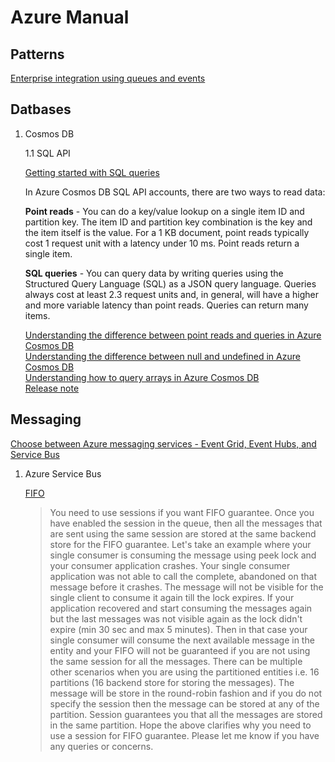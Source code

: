 # Azure Manual

## Patterns

[Enterprise integration using queues and events](https://docs.microsoft.com/en-us/azure/architecture/reference-architectures/enterprise-integration/queues-events)

## Datbases

1. Cosmos DB

    1.1 SQL API

    [Getting started with SQL queries](https://docs.microsoft.com/en-us/azure/cosmos-db/sql-query-getting-started)

    In Azure Cosmos DB SQL API accounts, there are two ways to read data:

    **Point reads** - You can do a key/value lookup on a single item ID and partition key. The item ID and partition key combination is the key and the item itself is the  value. For a 1 KB document, point reads typically cost 1 request unit with a latency under 10 ms. Point reads return a single item.

    **SQL queries** - You can query data by writing queries using the Structured Query Language (SQL) as a JSON query language. Queries always cost at least 2.3 request units and, in general, will have a higher and more variable latency than point reads. Queries can return many items.

    [Understanding the difference between point reads and queries in Azure Cosmos DB](https://devblogs.microsoft.com/cosmosdb/point-reads-versus-queries/)</br>
    [Understanding the difference between null and undefined in Azure Cosmos DB](https://devblogs.microsoft.com/cosmosdb/difference-between-null-and-undefined/)</br>
    [Understanding how to query arrays in Azure Cosmos DB](https://devblogs.microsoft.com/cosmosdb/understanding-how-to-query-arrays-in-azure-cosmos-db/)</br>
    [Release note](https://docs.microsoft.com/en-us/azure/cosmos-db/sql-api-sdk-dotnet-standard)</br>

        

## Messaging

[Choose between Azure messaging services - Event Grid, Event Hubs, and Service Bus](https://docs.microsoft.com/en-us/azure/event-grid/compare-messaging-services)


1. Azure Service Bus

   [FIFO](https://github.com/MicrosoftDocs/azure-docs/issues/60531)

   > You need to use sessions if you want FIFO guarantee. Once you have enabled the session in the queue, then all the messages that are sent using the same session are stored at the same backend store for the FIFO guarantee. Let's take an example where your single consumer is consuming the message using peek lock and your consumer application crashes. Your single consumer application was not able to call the complete, abandoned on that message before it crashes. The message will not be visible for the single client to consume it again till the lock expires. If your application recovered and start consuming the messages again but the last messages was not visible again as the lock didn't expire (min 30 sec and max 5 minutes). Then in that case your single consumer will consume the next available message in the entity and your FIFO will not be guaranteed if you are not using the same session for all the messages. There can be multiple other scenarios when you are using the partitioned entities i.e. 16 partitions (16 backend store for storing the messages). The message will be store in the round-robin fashion and if you do not specify the session then the message can be stored at any of the partition. Session guarantees you that all the messages are stored in the same partition. Hope the above clarifies why you need to use a session for FIFO guarantee. Please let me know if you have any queries or concerns.
